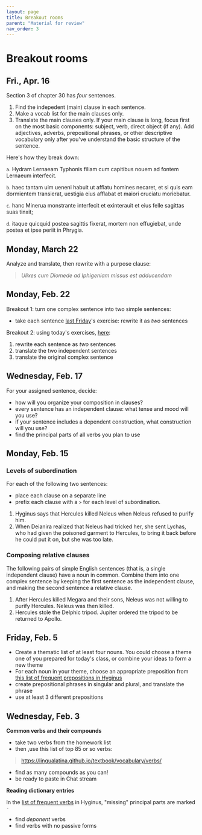 ```yaml
---
layout: page
title: Breakout rooms
parent: "Material for review"
nav_order: 3
---
```


# Breakout rooms


## Fri., Apr. 16

Section 3 of chapter 30 has *four* sentences.  

1. Find the indepedent (main) clause in each sentence.
2. Make a vocab list for the main clauses only.
3. Translate the main clauses only.  If your main clause is long, focus first on the most basic components: subject, verb, direct object (if any).  Add adjectives, adverbs, prepositional phrases, or other descriptive vocabulary only after you've understand the basic structure of the sentence.

Here's how they break down:


`a`. Hydram Lernaeam Typhonis filiam cum capitibus nouem ad fontem Lernaeum interfecit. 

`b`. haec tantam uim ueneni habuit ut afflatu homines necaret, et si quis eam dormientem transierat, uestigia eius afflabat et maiori cruciatu moriebatur. 

`c`. hanc Minerua monstrante interfecit et exinterauit et eius felle sagittas suas tinxit; 

`d`. itaque quicquid postea sagittis fixerat, mortem non effugiebat, unde postea et ipse periit in Phrygia.


## Monday, March 22

Analyze and translate, then rewrite with a purpose clause:

> *Ulixes cum Diomede ad Iphigeniam missus est adducendam*



## Monday, Feb. 22


Breakout 1: turn one complex sentence into two simple sentences:

- take each sentence [last Friday](../assignments/relative2/)'s exercise:  rewrite it as *two* sentences


Breakout 2: using today's exercises, [here](../assignments/relative3/):

1. rewrite  each sentence as *two* sentences
2. translate the two independent sentences
3. translate the original complex sentence

## Wednesday, Feb. 17


For your assigned sentence, decide:

- how will you organize your composition in clauses?
- every sentence has an independent clause: what tense and mood will you use?
- if your sentence includes a dependent construction, what construction will you use?
- find the principal parts of all verbs you plan to use


## Monday, Feb. 15

### Levels of subordination

For each of the following two sentences:

- place each clause on a separate line
- prefix each clause with a `>` for each level of subordination.

1. Hyginus says that Hercules killed Neleus when Neleus refused to purify him.
2. When Deianira realized that Neleus had tricked her, she sent Lychas, who had given the poisoned garment to Hercules, to bring it back before he could put it on, but she was too late.


### Composing relative clauses

The following pairs of simple English sentences (that is, a single independent clause) have a noun in common. Combine them into one complex sentence by keeping the first sentence as the independent clause, and making the second sentence a relative clause.


1. After Hercules killed Megara and their sons, Neleus was not willing to purify Hercules.  Neleus was then killed. 
2. Hercules stole the Delphic tripod.  Jupiter ordered the tripod to be returned to Apollo.

## Friday, Feb. 5

- Create a thematic list of at least four nouns.  You could choose a theme one of you prepared for today's class, or combine your ideas to form a new theme
- For each noun in your theme, choose an appropriate preposition from [this list of frequent prepositions in Hyginus](https://lingualatina.github.io/textbook/vocabulary/prepositions/)
- create prepositional phrases in singular and plural, and translate the phrase
- use at least 3 different prepositions


## Wednesday, Feb. 3

**Common verbs and their compounds**

- take two verbs from the homework list
- then ,use this list of top 85 or so verbs:

> <https://lingualatina.github.io/textbook/vocabulary/verbs/>

- find as many compounds as you can!
- be ready to paste in Chat stream


**Reading dictionary entries**

In the [list of frequent verbs](<https://lingualatina.github.io/textbook/vocabulary/verbs/>) in Hyginus, "missing" principal parts are marked `-`

- find *deponent* verbs
- find verbs with no passive forms

